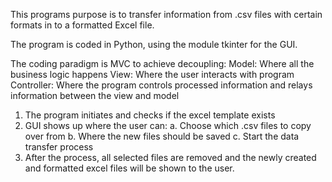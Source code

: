 This programs purpose is to transfer information from .csv files with certain formats in to a 
formatted Excel file.

The program is coded in Python, using the module tkinter for the GUI.

The coding paradigm is MVC to achieve decoupling:
Model: Where all the business logic happens
View: Where the user interacts with program
Controller: Where the program controls processed information and relays information between the view and model

1. The program initiates and checks if the excel template exists
2. GUI shows up where the user can:
  a. Choose which .csv files to copy over from
  b. Where the new files should be saved
  c. Start the data transfer process
3. After the process, all selected files are removed and the newly created and formatted excel files will be shown to the user.
